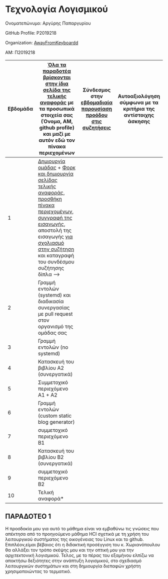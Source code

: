 # Τεχνολογία Λογισμικού

Ονοματεπώνυμο: Αργύρης Παπαργυρίου

GitHub Profile: P2019218

Organization: [AwayFromKeyboardd](https://github.com/AwayFromKeyboardd)

ΑΜ: Π2019218



| Εβδομάδα | [Όλα τα παραδοτέα βρίσκονται στην ίδια σελίδα της τελικής αναφοράς](https://epidrome.github.io/teaching/deliverables/) με τα προσωπικά στοιχεία σας (Όνομα, ΑΜ, github profile) και μαζί με αυτόν εδώ τον πίνακα περιεχομένων | Σύνδεσμος στην [εβδομαδιαία παρουσίαση προόδου στις συζητήσεις](https://github.com/courses-ionio/help/discussions/categories/show-and-tell) | Αυτοαξιολόγηση σύμφωνα με τα κριτήρια της αντίστοιχης άσκησης |
| --- | --- | --- | --- |
| 1 | [Δημιουργία ομάδας](https://epidrome.github.io/teaching/team/) + [Φορκ και δημιουργία σελίδας τελικής αναφοράς](https://epidrome.github.io/teaching/guide/), [προσθήκη πίνακα περιεχομένων](https://raw.githubusercontent.com/courses-ionio/sw/master/README.md), [συγγραφή της εισαγωγής](https://epidrome.github.io/teaching/intro/), αποστολή της εισαγωγής [για σχολιασμό στην συζήτηση](https://github.com/courses-ionio/sw/discussions/categories/show-and-tell) και καταγραφή του συνδέσμου συζήτησης δίπλα --> | | |
| 2 | Γραμμή εντολών (systemd) και διαδικασία συνεργασίας με pull request στον οργανισμό της ομάδας σας | | |
| 3 | Γραμμή εντολών (no systemd) | | |
| 4 | Κατασκευή του βιβλίου Α2 (συνεργατικά) | | |
| 5 | Συμμετοχικό περιεχόμενο A1 + A2 | | |
| 6 | Γραμμή εντολών (custom static blog generator) | | |
| 7 | συμμετοχικό περιεχόμενο B1 | | |
| 8 | Κατασκευή του βιβλίου Β2 (συνεργατικά) | | |
| 9 | συμμετοχικό περιεχόμενο B2 | | |
| 10 | Τελική αναφορά* | | |


## ΠΑΡΑΔΟΤΕΟ 1

Η προσδοκία μου για αυτό το μάθημα είναι να εμβαθύνω τις γνώσεις που απέκτησα από το προηγούμενο μάθημα HCI σχετικά με τη χρήση του λειτουργικού συστήματος της οικογένειας του Linux και το github. Επιπλέον,είμαι βέβαιος ότι η διδακτική προσέγγιση του κ. Χωριανόπουλου θα αλλάξει τον τρόπο σκέψης μου και την οπτική μου για την αρχιτεκτονική λογισμικού. Τελος, με το πέρας του εξαμήνου ελπίζω να αποκτήσω δεξιότητες στην ανάπτυξη λογισμικού, στο σχεδιασμό λειτουργικών συστημάτων και στη δημιουργία διεπαφών χρήστη χρησιμοποιώντας το τερματικό.
